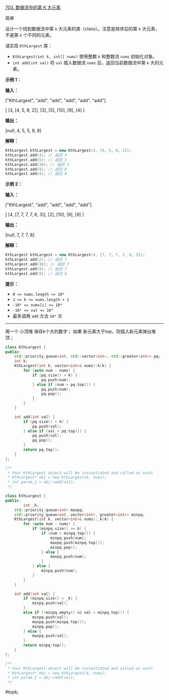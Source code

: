 [703. 数据流中的第 K 大元素](https://leetcode.cn/problems/kth-largest-element-in-a-stream/)

简单

设计一个找到数据流中第 `k` 大元素的类（class）。注意是排序后的第 `k` 大元素，不是第 `k` 个不同的元素。

请实现 `KthLargest` 类：

- `KthLargest(int k, int[] nums)` 使用整数 `k` 和整数流 `nums` 初始化对象。
- `int add(int val)` 将 `val` 插入数据流 `nums` 后，返回当前数据流中第 `k` 大的元素。

**示例 1：**

**输入：**  

["KthLargest", "add", "add", "add", "add", "add"]  

[ [3, [4, 5, 8, 2]], [3], [5], [10], [9], [4] ]

**输出：**

[null, 4, 5, 5, 8, 8]

**解释：**
```cpp
KthLargest kthLargest = new KthLargest(3, [4, 5, 8, 2]);  
kthLargest.add(3); // 返回 4  
kthLargest.add(5); // 返回 5  
kthLargest.add(10); // 返回 5  
kthLargest.add(9); // 返回 8  
kthLargest.add(4); // 返回 8
```

**示例 2：**

**输入：**  

["KthLargest", "add", "add", "add", "add"]  

[ [4, [7, 7, 7, 7, 8, 3]], [2], [10], [9], [9] ]

**输出：**

[null, 7, 7, 7, 8]

**解释：**
```cpp
KthLargest kthLargest = new KthLargest(4, [7, 7, 7, 7, 8, 3]);  
kthLargest.add(2); // 返回 7  
kthLargest.add(10); // 返回 7  
kthLargest.add(9); // 返回 7  
kthLargest.add(9); // 返回 8
```
**提示：**

- `0 <= nums.length <= 10⁴`
- `1 <= k <= nums.length + 1`
- `-10⁴ <= nums[i] <= 10⁴`
- `-10⁴ <= val <= 10⁴`
- 最多调用 `add` 方法 `10⁴` 次

---- ----
用一个 小顶堆 保存k个大的数字；
如果 新元素大于top，则插入新元素弹出堆顶；
```cpp
class KthLargest {
public:
    std::priority_queue<int, std::vector<int>, std::greater<int>> pq;
    int k;
    KthLargest(int k, vector<int>& nums):k(k) {
        for (auto num : nums) {
            if (pq.size() < k) {
                pq.push(num);
            } else if (num > pq.top()) {
                pq.push(num);
                pq.pop();
            }
        }
    }

    int add(int val) {
        if (pq.size() < k) {
            pq.push(val);
        } else if (val > pq.top()) {
            pq.push(val);
            pq.pop();
        }
        return pq.top();
    }
};

/**
 * Your KthLargest object will be instantiated and called as such:
 * KthLargest* obj = new KthLargest(k, nums);
 * int param_1 = obj->add(val);
 */
 ```

```cpp
class KthLargest {
public:
        int _k;
    std::priority_queue<int> maxpq;
    std::priority_queue<int, vector<int>, greater<int>> minpq;
    KthLargest(int k, vector<int>& nums):_k(k) {
        for (auto num : nums) {
            if (minpq.size() >= k) {
                if (num > minpq.top()) {
                    minpq.push(num);
                    maxpq.push(minpq.top());
                    minpq.pop();
                } else {
                    maxpq.push(num);
                }
            } else {
                minpq.push(num);
            }
        }
    }

    int add(int val) {
        if (minpq.size() < _k) {
            minpq.push(val);
        }
        else if (!minpq.empty() && val > minpq.top()) {
            minpq.push(val);
            maxpq.push(minpq.top());
            minpq.pop();
        } else {
            maxpq.push(val);
        }
        return minpq.top();
    }
};

/**
 * Your KthLargest object will be instantiated and called as such:
 * KthLargest* obj = new KthLargest(k, nums);
 * int param_1 = obj->add(val);
 */
 ```
#topk;